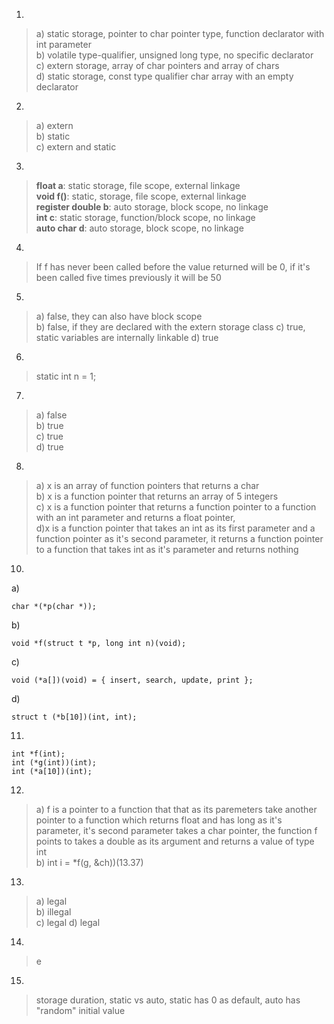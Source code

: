 1)
>a) static storage, pointer to char pointer type, function declarator with int parameter\
b) volatile type-qualifier, unsigned long type, no specific declarator\
c) extern storage, array of char pointers and array of chars\
d) static storage, const type qualifier char array with an empty declarator
2)
>a) extern\
b) static\
c) extern and static
3)
>**float a**: static storage, file scope, external linkage\
**void f()**: static, storage, file scope, external linkage\
**register double b**: auto storage, block scope, no linkage\
**int c**: static storage, function/block scope, no linkage\
**auto char d**: auto storage, block scope, no linkage  
4)
>If f has never been called before the value returned will be 0, if it's been called five times previously it will be 50
5)
>a) false, they can also have block scope\
b) false, if they are declared with the extern storage class
c) true, static variables are internally linkable
d) true
6)
>static int n = 1;
7)
>a) false\
b) true\
c) true\
d) true
8)
>a) x is an array of function pointers that returns a char\
b) x is a function pointer that returns an array of 5 integers\
c) x is a function pointer that returns a function pointer to a function with an int parameter and returns a float pointer,\
d)x is a function pointer that takes an int as its first parameter and a function pointer as it's second parameter, it returns a function pointer to a function that takes int as it's parameter and returns nothing
10)
a)
```
char *(*p(char *));
```
b)
```
void *f(struct t *p, long int n)(void);
```
c)
```
void (*a[])(void) = { insert, search, update, print };
```
d)
```
struct t (*b[10])(int, int);
```
11)
```
int *f(int);
int (*g(int))(int);
int (*a[10])(int);
```
12)
>a) f is a pointer to a function that that as its paremeters take another pointer to a function which returns float and has long as it's parameter, it's second parameter takes a char pointer, the function f points to takes a double as its argument and returns a value of type int\
b) int i = *f(g, &ch))(13.37)
13)
>a) legal\
b) illegal\
c) legal
d) legal
14)
>e
15)
>storage duration, static vs auto, static has 0 as default, auto has "random" initial value